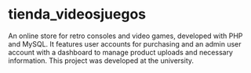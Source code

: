 # tienda_videosjuegos
 An online store for retro consoles and video games, developed with PHP and MySQL. It features user accounts for purchasing and an admin user account with a dashboard to manage product uploads and necessary information. This project was developed at the university.
